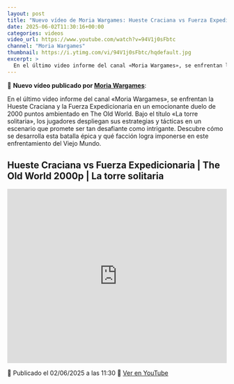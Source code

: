 ```yaml
---
layout: post
title: "Nuevo vídeo de Moria Wargames: Hueste Craciana vs Fuerza Expedicionaria | The Old World 2000p | La torre solitaria"
date: 2025-06-02T11:30:16+00:00
categories: videos
video_url: https://www.youtube.com/watch?v=94V1j0sFbtc
channel: "Moria Wargames"
thumbnail: https://i.ytimg.com/vi/94V1j0sFbtc/hqdefault.jpg
excerpt: >
  En el último video informe del canal «Moria Wargames», se enfrentan la Hueste Craciana y la Fuerza Expedicionaria en un emocionante duelo de 2000 puntos ambientado en The Old World. Bajo el título «La torre solitaria», los jugadores despliegan sus estrategias y tácticas en un escenario que promete ser tan desafiante como intrigante. Descubre cómo se desarrolla esta batalla épica y qué facción logra imponerse en este enfrentamiento del Viejo Mundo.
---
```


🎥 **Nuevo vídeo publicado por [Moria Wargames](https://www.youtube.com/channel/UCcQsRY8wmVbBjtrnhWuL9pQ)**:

En el último video informe del canal «Moria Wargames», se enfrentan la Hueste Craciana y la Fuerza Expedicionaria en un emocionante duelo de 2000 puntos ambientado en The Old World. Bajo el título «La torre solitaria», los jugadores despliegan sus estrategias y tácticas en un escenario que promete ser tan desafiante como intrigante. Descubre cómo se desarrolla esta batalla épica y qué facción logra imponerse en este enfrentamiento del Viejo Mundo.

## Hueste Craciana vs Fuerza Expedicionaria | The Old World 2000p | La torre solitaria

<iframe width="100%" height="400" src="https://www.youtube.com/embed/94V1j0sFbtc" frameborder="0" allowfullscreen></iframe>

📅 Publicado el 02/06/2025 a las 11:30
🔗 [Ver en YouTube](https://www.youtube.com/watch?v=94V1j0sFbtc)
